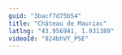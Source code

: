 ```yaml
---
guid: "3bacf7d75b54"
title: "Château de Mauriac"
latlng: "43.956941, 1.931389"
videoId: "824bhVY_P5E" 
---
```

